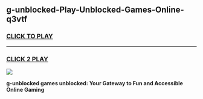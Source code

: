 
## g-unblocked-Play-Unblocked-Games-Online-q3vtf
<h3>
<a href="https://premium76.site?title=g-unblocked&ref=25A">CLICK TO PLAY</a></h3>
<hr>

<h3>
<a href="https://premium76.site?title=g-unblocked&ref=25A">CLICK 2 PLAY</a>
  
</h3>

<a href="https://premium76.site?title=g-unblocked&ref=25A"><img src="https://clearcache.store/games.png"></a>


**g-unblocked games unblocked: Your Gateway to Fun and Accessible Online Gaming**

